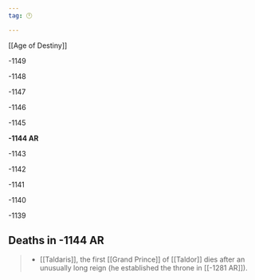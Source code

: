 ```yaml
---
tag: 🕛

---
```

[[Age of Destiny]]


-1149

-1148

-1147

-1146

-1145

**-1144 AR**

-1143

-1142

-1141

-1140

-1139



## Deaths in -1144 AR

>  - [[Taldaris]], the first [[Grand Prince]] of [[Taldor]] dies after an unusually long reign (he established the throne in [[-1281 AR]]).






